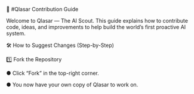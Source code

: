 🧩 #Qlasar Contribution Guide

Welcome to Qlasar — The AI Scout.
This guide explains how to contribute code, ideas, and improvements to help build the world’s first proactive AI system.

🛠️ How to Suggest Changes (Step-by-Step)

1️⃣ Fork the Repository

● Click “Fork” in the top-right corner.

● You now have your own copy of Qlasar to work on.
